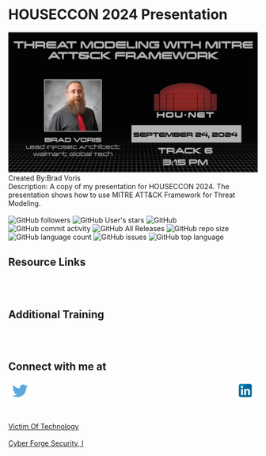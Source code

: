 
# HOUSECCON 2024 Presentation
<IMG SRC="https://github.com/bvoris/houseccon2024presentation/blob/main/flyer.jpg">
Created By:Brad Voris <BR />
Description: A copy of my presentation for HOUSECCON 2024. The presentation shows how to use MITRE ATT&CK Framework for Threat Modeling.<BR /><BR />

<img alt="GitHub followers" src="https://img.shields.io/github/followers/bvoris?style=social">
<img alt="GitHub User's stars" src="https://img.shields.io/github/stars/bvoris?style=social">
<img alt="GitHub" src="https://img.shields.io/github/license/bvoris/houseccon2024presentation">
<img alt="GitHub commit activity" src="https://img.shields.io/github/commit-activity/m/bvoris/houseccon2024presentation">
<img alt="GitHub All Releases" src="https://img.shields.io/github/downloads/bvoris/houseccon2024presentation/total">
<img alt="GitHub repo size" src="https://img.shields.io/github/repo-size/bvoris/houseccon2024presentation">
<img alt="GitHub language count" src="https://img.shields.io/github/languages/count/bvoris/houseccon2024presentation">
<img alt="GitHub issues" src="https://img.shields.io/github/issues/bvoris/houseccon2024presentation">
<img alt="GitHub top language" src="https://img.shields.io/github/languages/top/bvoris/houseccon2024presentation">

## Resource Links
<BR /><BR />

## Additional Training

<BR /><BR />
## Connect with me at

<a href="https://twitter.com/HMInfoSecViking?ref_src=twsrc%5Etfw"><IMG SRC="https://github.com/bvoris/bvoris/blob/master/twitter.jpg" WIDTH=10% HEIGHT=10% ALIGN=LEFT></a>

<a href="https://www.linkedin.com/in/brad-voris" target="_blank"><IMG SRC="https://github.com/bvoris/bvoris/blob/master/linkedin.png" WIDTH=10% HEIGHT=4% ALIGN=RIGHT></a>

<BR /><BR />
<BR /><BR />

<A HREF="https://www.victimoftechnology.com">Victim Of Technology<A />
<BR /><BR />
<A HREF="https://www.cyberforgesecurity.com">Cyber Forge Security, I
